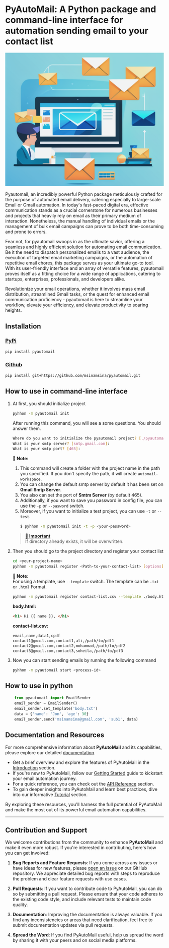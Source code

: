 # PyAutoMail: A Python package and command-line interface for automation sending email to your contact list


![pyautomail-image](./docs/_static/automail-logo.png)


Pyautomail, an incredibly powerful Python package meticulously crafted for the purpose of automated email delivery, catering especially to large-scale Email or Gmail automation. In today's fast-paced digital era, effective communication stands as a crucial cornerstone for numerous businesses and projects that heavily rely on email as their primary medium of interaction. Nonetheless, the manual handling of individual emails or the management of bulk email campaigns can prove to be both time-consuming and prone to errors.

Fear not, for pyautomail swoops in as the ultimate savior, offering a seamless and highly efficient solution for automating email communication. Be it the need to dispatch personalized emails to a vast audience, the execution of targeted email marketing campaigns, or the automation of repetitive email chores, this package serves as your ultimate go-to tool. With its user-friendly interface and an array of versatile features, pyautomail proves itself as a fitting choice for a wide range of applications, catering to startups, enterprises, professionals, and developers alike.

Revolutionize your email operations, whether it involves mass email distribution, streamlined Gmail tasks, or the quest for enhanced email communication proficiency - pyautomail is here to streamline your workflow, elevate your efficiency, and elevate productivity to soaring heights.


## Installation

### [PyPi](https://pypi.org/project/pyautomail/)
```bash
pip install pyautomail
```

### [Github](https://github.com/msinamsina/pyautomail.git)
```bash
pip install git+https://github.com/msinamsina/pyautomail.git
```

## How to use in command-line interface

1. At first, you should initialize project
    ```bash
    pyhhon -m pyautomail init
    ```
    
   After running this command, you will see a some questions. You should answer them.
    
   ```bash
   Where do you want to initialize the pyautomail project? [./pyautomail-workspace]
   What is your smtp server? [smtp.gmail.com]:
   What is your smtp port? [465]:
   ```
   
    **📘 Note:**   
    1. This command will create a folder with the project name in the path you specified. 
    If you don't specify the path, it will create ```automail-workspace```.  
    2. You can change the default smtp server by default it has been set on **Gmail Smtp Server**. 
    3. You also can set the port of **Smtm Server** (by default 465).
    4. Additionally, if you want to save you password in config file, you can use the ```-p``` or 
   ```--pasword``` switch.
    5. Moreover, if you want to initialize a test project, you can use ```-t``` or ```--test```. 
       ```bash
       $ pyhhon -m pyautomail init -t -p <your-password>
       ```

   > **[📙 Important]()**  
   > If directory already exists, it will be overwritten.
   
1. Then you should go to the project directory and register your contact list
    ```bash
    cd <your-project-name>
    pyhhon -m pyautomail register <Path-to-your-contact-list> [options]
   ```
   **📘 Note:**   
   For using a template, use ```--template``` switch. The template can be ```.txt``` or ```.html```
   Format.
   ```bash
   pyhhon -m pyautomail register contact-list.csv --template ./body.html
   ```
   **body.html:**
   ```html
   <h1> Hi {{ name }}, </h1>
   ```
   **contact-list.csv:**
   ```csv
   email,name,data1,cpdf
   contact1@gmail.com,contact1,ali,/path/to/pdf1
   contact2@gmail.com,contact2,mohammad,/path/to/pdf2
   contact3@gmail.com,contact3,soheila,/path/to/pdf3
   ```
   
1. Now you can start sending emails by running the following command
   ```bash
   pyhhon -m pyautomail start <process-id>
   ```
   
## How to use in python

```python
    from pyautomail import EmailSender
    email_sender = EmailSender()
    email_sender.set_template('body.txt')
    data = {'name': 'Jon', 'age': 30}
    email_sender.send('msinamsina@gmail.com', 'sub1', data)
```

## Documentation and Resources

For more comprehensive information about **PyAutoMail** and its capabilities, please explore our detailed [documentation](https://pyautomail.readthedocs.io/en/latest/).

- Get a brief overview and explore the features of PyAutoMail in the [Introduction](https://pyautomail.readthedocs.io/en/latest/introduction.html) section.
- If you're new to PyAutoMail, follow our [Getting Started](https://pyautomail.readthedocs.io/en/latest/getting-started.html) guide to kickstart your email automation journey.
- For a quick reference, you can check out the [API Reference](https://pyautomail.readthedocs.io/en/latest/api/index.html) section.
- To gain deeper insights into PyAutoMail and learn best practices, dive into our informative [Tutorial](https://pyautomail.readthedocs.io/en/latest/tutorial/index.html) section.

By exploring these resources, you'll harness the full potential of PyAutoMail and make the most out of its powerful email automation capabilities.

---

## Contribution and Support

We welcome contributions from the community to enhance **PyAutoMail** and make it even more robust. If you're interested in contributing, here's how you can get involved:

1. **Bug Reports and Feature Requests**: If you come across any issues or have ideas for new features, please [open an issue](https://github.com/msinamsina/automail/issues) on our GitHub repository. We appreciate detailed bug reports with steps to reproduce the problem and clear feature requests with use cases.

2. **Pull Requests**: If you want to contribute code to PyAutoMail, you can do so by submitting a pull request. Please ensure that your code adheres to the existing code style, and include relevant tests to maintain code quality.

3. **Documentation**: Improving the documentation is always valuable. If you find any inconsistencies or areas that need clarification, feel free to submit documentation updates via pull requests.

4. **Spread the Word**: If you find PyAutoMail useful, help us spread the word by sharing it with your peers and on social media platforms.
